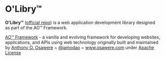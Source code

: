 # O'Libry™
**O'Libry™** ([official repo](https://github.com/vae24hq/olibry)) is a web application development library designed as part of the AO™ Framework.

[AO™ Framework](https://vae24.com/ao) - a vanilla and evolving framework for developing websites, applications, and APIs using web technology originally built and maintained by [Anthony O. Osawere](https://www.osawere.com) ~ [@iamodao](https://twitter.com/iamodao) ~ www.osawere.com under [Apache License](https://www.apache.org/licenses/LICENSE-2.0) 
